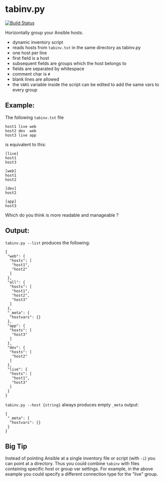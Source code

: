 # tabinv.py

[![Build Status](https://travis-ci.org/lqueryvg/ansible-tabinv.svg?branch=master)](https://travis-ci.org/lqueryvg/ansible-tabinv)

Horizontally group your Ansible hosts.

- dynamic inventory script
- reads hosts from `tabinv.txt` in the same directory as tabinv.py
- one host per line
- first field is a host
- subsequent fields are groups which the host belongs to
- fields are separated by whitespace
- comment char is `#`
- blank lines are allowed
- the `VARS` variable inside the script can be edited to add the
  same vars to every group

## Example:

The following `tabinv.txt` file

```
host1 live web
host2 dev  web
host3 live app
```

is equivalent to this:
```
[live]
host1
host3

[web]
host1
host2

[dev]
host2

[app]
host3
```

Which do you think is more readable and manageable ?

## Output:

`tabinv.py --list` produces the following:
```
{
 "web": {
  "hosts": [
   "host1", 
   "host2"
  ]
 }, 
 "all": {
  "hosts": [
   "host1", 
   "host2", 
   "host3"
  ]
 }, 
 "_meta": {
  "hostvars": {}
 }, 
 "app": {
  "hosts": [
   "host3"
  ]
 }, 
 "dev": {
  "hosts": [
   "host2"
  ]
 }, 
 "live": {
  "hosts": [
   "host1", 
   "host3"
  ]
 }
}
```

`tabinv.py --host {string}` always produces empty `_meta` output:
```
{
 "_meta": {
  "hostvars": {}
 }
}
```

## Big Tip
Instead of pointing Ansible at a single inventory file or script (with `-i`)
you can point at a directory. Thus you could combine `tabinv` with files
containing specific host or group var settings. For example, in the above
example you could specify a different connection type for the "live" group.
